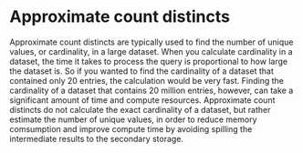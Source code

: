 # Approximate count distincts
Approximate count distincts are typically used to find the number of unique values, or cardinality, in a large dataset. When you calculate cardinality in a dataset,
the time it takes to process the query is proportional to how large the dataset
is. So if you wanted to find the cardinality of a dataset that contained only 20
entries, the calculation would be very fast. Finding the cardinality of a
dataset that contains 20 million entries, however, can take a
significant amount of time and compute resources. Approximate count distincts do
not calculate the exact cardinality of a dataset, but rather estimate the number
of unique values, in order to reduce memory comsumption and improve compute time by
avoiding spilling the intermediate results to the secondary storage.

